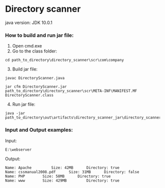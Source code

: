 # Directory scanner
java version: JDK 10.0.1
### How to build and run jar file:
1. Open cmd.exe
2. Go to the class folder:
```
cd path_to_directory\directory_scanner\scr\com\company
```
3. Build jar file:
```
javac DirectoryScanner.java

jar cfm DirectoryScanner.jar path_to_directory\directory_scanner\scr\META-INF\MANIFEST.MF DirectoryScanner.class
```
4. Run jar file:
```
java -jar path_to_directory\out\artifacts\directory_scanner_jar\directory_scanner.jar
```

### Input and Output examples:
Input:
```
E:\webserver
```
Output:
```
Name: Apache		 Size: 42MB		 Directory: true
Name: cssmanual2008.pdf		 Size: 31MB		 Directory: false
Name: PHP		 Size: 58MB		 Directory: true
Name: www		 Size: 429MB		 Directory: true
```
